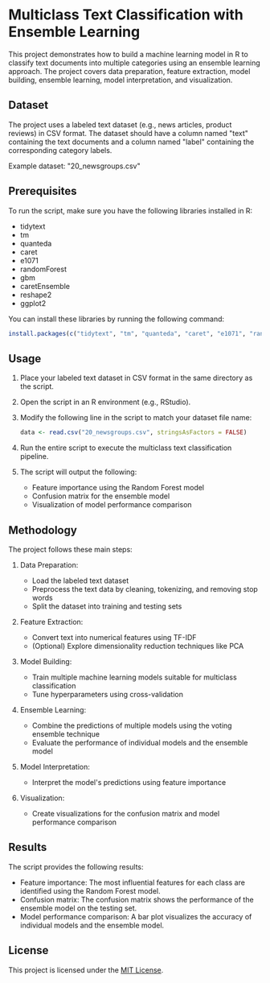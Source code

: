 # Multiclass Text Classification with Ensemble Learning

This project demonstrates how to build a machine learning model in R to classify text documents into multiple categories using an ensemble learning approach. The project covers data preparation, feature extraction, model building, ensemble learning, model interpretation, and visualization.

## Dataset

The project uses a labeled text dataset (e.g., news articles, product reviews) in CSV format. The dataset should have a column named "text" containing the text documents and a column named "label" containing the corresponding category labels.

Example dataset: "20_newsgroups.csv"

## Prerequisites

To run the script, make sure you have the following libraries installed in R:

- tidytext
- tm
- quanteda
- caret
- e1071
- randomForest
- gbm
- caretEnsemble
- reshape2
- ggplot2

You can install these libraries by running the following command:

```R
install.packages(c("tidytext", "tm", "quanteda", "caret", "e1071", "randomForest", "gbm", "caretEnsemble", "reshape2", "ggplot2"))
```

## Usage

1. Place your labeled text dataset in CSV format in the same directory as the script.

2. Open the script in an R environment (e.g., RStudio).

3. Modify the following line in the script to match your dataset file name:

   ```R
   data <- read.csv("20_newsgroups.csv", stringsAsFactors = FALSE)
   ```

4. Run the entire script to execute the multiclass text classification pipeline.

5. The script will output the following:
   - Feature importance using the Random Forest model
   - Confusion matrix for the ensemble model
   - Visualization of model performance comparison

## Methodology

The project follows these main steps:

1. Data Preparation:
   - Load the labeled text dataset
   - Preprocess the text data by cleaning, tokenizing, and removing stop words
   - Split the dataset into training and testing sets

2. Feature Extraction:
   - Convert text into numerical features using TF-IDF
   - (Optional) Explore dimensionality reduction techniques like PCA

3. Model Building:
   - Train multiple machine learning models suitable for multiclass classification
   - Tune hyperparameters using cross-validation

4. Ensemble Learning:
   - Combine the predictions of multiple models using the voting ensemble technique
   - Evaluate the performance of individual models and the ensemble model

5. Model Interpretation:
   - Interpret the model's predictions using feature importance

6. Visualization:
   - Create visualizations for the confusion matrix and model performance comparison

## Results

The script provides the following results:

- Feature importance: The most influential features for each class are identified using the Random Forest model.
- Confusion matrix: The confusion matrix shows the performance of the ensemble model on the testing set.
- Model performance comparison: A bar plot visualizes the accuracy of individual models and the ensemble model.

## License

This project is licensed under the [MIT License](LICENSE).
